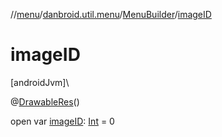 //[menu](../../../index.md)/[danbroid.util.menu](../index.md)/[MenuBuilder](index.md)/[imageID](image-i-d.md)

# imageID

[androidJvm]\

@[DrawableRes](https://developer.android.com/reference/kotlin/androidx/annotation/DrawableRes.html)()

open var [imageID](image-i-d.md): [Int](https://kotlinlang.org/api/latest/jvm/stdlib/kotlin/-int/index.html) = 0

